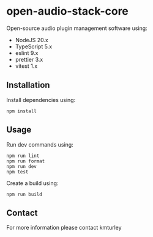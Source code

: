 # open-audio-stack-core

Open-source audio plugin management software using:

- NodeJS 20.x
- TypeScript 5.x
- eslint 9.x
- prettier 3.x
- vitest 1.x

## Installation

Install dependencies using:

    npm install

## Usage

Run dev commands using:

    npm run lint
    npm run format
    npm run dev
    npm test

Create a build using:

    npm run build

## Contact

For more information please contact kmturley
